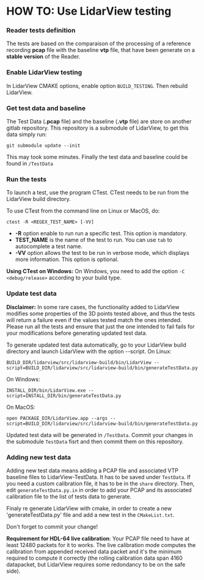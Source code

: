 # HOW TO: Use LidarView testing


### Reader tests definition


The tests are based on the comparaison of the processing of a reference recording 
**pcap** file with the baseline **vtp** file, that have been generate on a **stable version** of the Reader.


### Enable LidarView testing


In LidarView CMAKE options, enable option `BUILD_TESTING`. Then rebuild LidarView.


### Get test data and baseline


The Test Data (**.pcap** file) and the baseline (**.vtp** file) are store on another 
gitlab repository. This repository is a submodule of LidarView, to get this data simply run:
```
git submodule update --init
```
This may took some minutes. Finally the test data and baseline could be found in `/TestData`


### Run the tests

To launch a test, use the program CTest. CTest needs to be run from the LidarView
build directory.

To use CTest from the command line on Linux or MacOS, do:
```
ctest -R <REGEX_TEST_NAME> [-VV]
```

* **-R** option enable to run run a specific test. This option is mandatory.
* **TEST_NAME** is the name of the test to run. You can use `tab` to autocomplete a test name.
* **-VV** option allows the test to be run in verbose mode, which displays more information. This option is optional.

**Using CTest on Windows:** On Windows, you need to add the option
`-C <debug/release>` according to your build type.


### Update test data

**Disclaimer:** In some rare cases, the functionality added to LidarView modifies
some properties of the 3D points tested above, and thus the tests will return a 
failure even if the values tested match the ones intended. Please run all the 
tests and ensure that just the one intended to fail fails for your modifications
before generating updated test data.

To generate updated test data automatically, go to your LidarView build directory
and launch LidarView with the option --script.
On Linux:
```
BUILD_DIR/lidarview/src/lidarview-build/bin/LidarView --script=BUILD_DIR/lidarview/src/lidarview-build/bin/generateTestData.py
```
On Windows:
```
INSTALL_DIR/bin/LidarView.exe --script=INSTALL_DIR/bin/generateTestData.py
```
On MacOS:
```
open PACKAGE_DIR/LidarView.app --args --script=BUILD_DIR/lidarview/src/lidarview-build/bin/generateTestData.py
```
Updated test data will be generated in `/TestData`. Commit your changes in the
submodule `TestData` fisrt and then commit them on this repository.


### Adding new test data

Adding new test data means adding a PCAP file and associated VTP baseline files to
LidarView-TestData. It has to be saved under `TestData`. If you need a custom
calibration file, it has to be in the `share` directory. Then, edit
`generateTestData.py.in` in order to add your PCAP and its associated calibration
file to the list of tests data to generate.

Finaly re generate LidarView with cmake, in order to create a new 'generateTestData.py' file
and add a new test in the `CMakeList.txt`.

Don't forget to commit your change!


**Requirement for HDL-64 live calibration**: Your PCAP file need to have at
least 12480 packets for it to works. The live calibration mode computes the
calibration from appended received data packet and it's the minimum required
to compute it correctly (the rolling calibration data span 4160 datapacket, but
LidarView requires some redondancy to be on the safe side).

